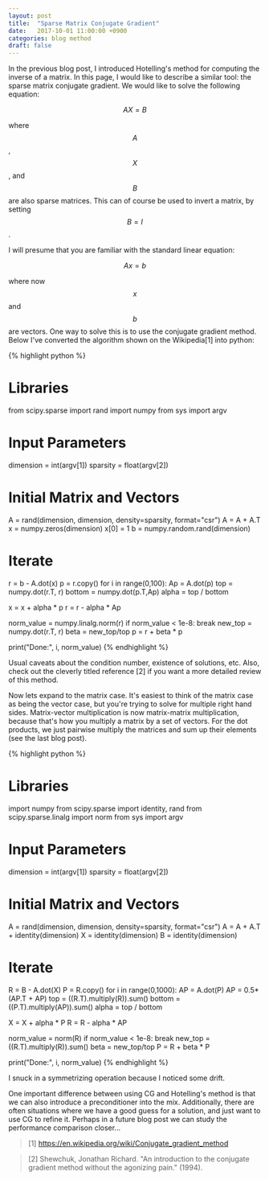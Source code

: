 ```yaml
---
layout: post
title:  "Sparse Matrix Conjugate Gradient"
date:   2017-10-01 11:00:00 +0900
categories: blog method
draft: false
---
```


In the previous blog post, I introduced Hotelling's method for computing
the inverse of a matrix. In this page, I would like to describe a similar
tool: the sparse matrix conjugate gradient. We would like to solve the
following equation:

$$\begin{equation}
AX = B
\end{equation}$$

where $$A$$, $$X$$, and $$B$$ are also sparse matrices. This can of course be
used to invert a matrix, by setting $$B=I$$.

I will presume that you are familiar with the standard linear equation:

$$\begin{equation}
Ax = b
\end{equation}$$

where now $$x$$ and $$b$$ are vectors. One way to solve this is to use
the conjugate gradient method. Below I've converted the algorithm shown
on the Wikipedia[1] into python:

{% highlight python %}
# Libraries
from scipy.sparse import rand
import numpy
from sys import argv

# Input Parameters
dimension = int(argv[1])
sparsity = float(argv[2])

# Initial Matrix and Vectors
A = rand(dimension, dimension, density=sparsity, format="csr")
A = A + A.T
x = numpy.zeros(dimension)
x[0] = 1
b = numpy.random.rand(dimension)

# Iterate
r = b - A.dot(x)
p = r.copy()
for i in range(0,100):
  Ap = A.dot(p)
  top = numpy.dot(r.T, r)
  bottom = numpy.dot(p.T,Ap)
  alpha = top / bottom

  x = x + alpha * p
  r = r - alpha * Ap

  norm_value = numpy.linalg.norm(r)
  if norm_value < 1e-8:
    break
  new_top = numpy.dot(r.T, r)
  beta = new_top/top
  p = r + beta * p

print("Done:", i, norm_value)
{% endhighlight %}

Usual caveats about the condition number, existence of solutions, etc. Also,
check out the cleverly titled reference [2] if you want a more detailed
review of this method.

Now lets expand to the matrix case. It's easiest to think of the matrix
case as being the vector case, but you're trying to solve for multiple
right hand sides. Matrix-vector multiplication is now
matrix-matrix multiplication, because that's how you multiply a matrix by
a set of vectors. For the dot products, we just pairwise multiply the
matrices and sum up their elements (see the last blog post).

{% highlight python %}
# Libraries
import numpy
from scipy.sparse import identity, rand
from scipy.sparse.linalg import norm
from sys import argv

# Input Parameters
dimension = int(argv[1])
sparsity = float(argv[2])

# Initial Matrix and Vectors
A = rand(dimension, dimension, density=sparsity, format="csr")
A = A + A.T + identity(dimension)
X = identity(dimension)
B = identity(dimension)

# Iterate
R = B - A.dot(X)
P = R.copy()
for i in range(0,1000):
  AP = A.dot(P)
  AP = 0.5*(AP.T + AP)
  top = ((R.T).multiply(R)).sum()
  bottom = ((P.T).multiply(AP)).sum()
  alpha = top / bottom

  X = X + alpha * P
  R = R - alpha * AP

  norm_value = norm(R)
  if norm_value < 1e-8:
    break
  new_top = ((R.T).multiply(R)).sum()
  beta = new_top/top
  P = R + beta * P

print("Done:", i, norm_value)
{% endhighlight %}

I snuck in a symmetrizing operation because I noticed some drift.

One important difference between using CG and Hotelling's method is that we
can also introduce a preconditioner into the mix. Additionally, there are
often situations where we have a good guess for a solution, and just want
to use CG to refine it. Perhaps in a future blog post we can study the
performance comparison closer...

> [1] https://en.wikipedia.org/wiki/Conjugate_gradient_method

> [2] Shewchuk, Jonathan Richard. "An introduction to the conjugate gradient
> method without the agonizing pain." (1994).
